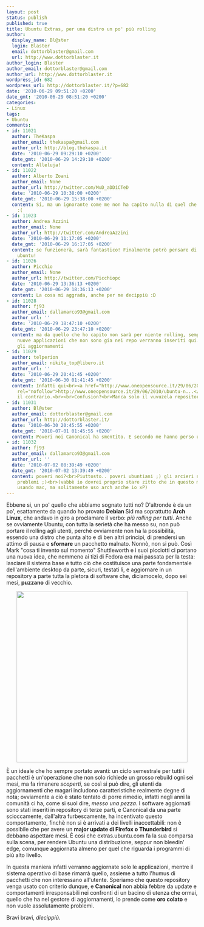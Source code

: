 ```yaml
---
layout: post
status: publish
published: true
title: Ubuntu Extras, per una distro un po' più rolling
author:
  display_name: Bl@ster
  login: Blaster
  email: dottorblaster@gmail.com
  url: http://www.dottorblaster.it
author_login: Blaster
author_email: dottorblaster@gmail.com
author_url: http://www.dottorblaster.it
wordpress_id: 682
wordpress_url: http://dottorblaster.it/?p=682
date: '2010-06-29 09:51:20 +0200'
date_gmt: '2010-06-29 08:51:20 +0200'
categories:
- Linux
tags:
- Ubuntu
comments:
- id: 11021
  author: TheKaspa
  author_email: thekaspa@gmail.com
  author_url: http://blog.thekaspa.it
  date: '2010-06-29 09:29:10 +0200'
  date_gmt: '2010-06-29 14:29:10 +0200'
  content: Alleluja!
- id: 11022
  author: Alberto Zoani
  author_email: None
  author_url: http://twitter.com/MuD_aDDiCTeD
  date: '2010-06-29 10:38:00 +0200'
  date_gmt: '2010-06-29 15:38:00 +0200'
  content: Si, ma un ignorante come me non ha capito nulla di quel che stai dicendo..
    :(
- id: 11023
  author: Andrea Azzini
  author_email: None
  author_url: http://twitter.com/AndreaAzzini
  date: '2010-06-29 11:17:05 +0200'
  date_gmt: '2010-06-29 16:17:05 +0200'
  content: se funzionerà, sarà fantastico! Finalmente potrò pensare di reinstallare
    ubuntu!
- id: 11026
  author: Picchio
  author_email: None
  author_url: http://twitter.com/Picchiopc
  date: '2010-06-29 13:36:13 +0200'
  date_gmt: '2010-06-29 18:36:13 +0200'
  content: La cosa mi aggrada, anche per me decippiù :D
- id: 11028
  author: fj93
  author_email: dallamarco93@gmail.com
  author_url: ''
  date: '2010-06-29 18:47:10 +0200'
  date_gmt: '2010-06-29 23:47:10 +0200'
  content: ma da quello che ho capito non sarà per niente rolling, semplicemente le
    nuove applicazioni che non sono gia nei repo verranno inseriti qui.... ma non
    gli aggiornamenti
- id: 11029
  author: telperion
  author_email: nikita_top@libero.it
  author_url: ''
  date: '2010-06-29 20:41:45 +0200'
  date_gmt: '2010-06-30 01:41:45 +0200'
  content: Infatti qui<br><a href="http://www.oneopensource.it/29/06/2010/ubuntu-non-e-e-non-sara-una-distribuzione-rolling-release/"
    rel="nofollow">http://www.oneopensource.it/29/06/2010/ubuntu-n...</a><br>si dice
    il contrario.<br><br>Confusion?<br>Manca solo il vuvuzela repository ...<br>:D
- id: 11031
  author: Bl@ster
  author_email: dottorblaster@gmail.com
  author_url: http://dottorblaster.it/
  date: '2010-06-30 20:45:55 +0200'
  date_gmt: '2010-07-01 01:45:55 +0200'
  content: Poveri noi Canonical ha smentito. E secondo me hanno perso una buona occasione.
- id: 11032
  author: fj93
  author_email: dallamarco93@gmail.com
  author_url: ''
  date: '2010-07-02 08:39:49 +0200'
  date_gmt: '2010-07-02 13:39:49 +0200'
  content: poveri noi?<br>Piuttosto.. poveri ubuntiani ;) gli arcieri non hanno questi
    problemi ;)<br>(vabbè io dovrei proprio stare zitto che in questo momento sto
    usando mac, ma solitamente uso arch anche io xP)
---
```

<p>Ebbene si, un po' quello che abbiamo sognato tutti no? D'altronde è da un po', esattamente da quando ho provato <strong>Debian </strong>Sid ma soprattutto<strong> Arch Linux</strong>, che andavo in giro a proclamare il verbo: <em>più rolling per tutti</em>. Anche se ovviamente Ubuntu, con tutta la serietà che ha messo su, non può portare il rolling agli utenti, perchè ovviamente non ha la possibilità, essendo una distro che punta alto e di ben altri principi, di prendersi un attimo di pausa e <strong>sfornare</strong> un pacchetto malnato. Nonnò, non si può. Così Mark "cosa ti invento sul momento" Shuttleworth e i suoi picciotti ci portano una nuova idea, che nemmeno ai tizi di Fedora era mai passata per la testa: lasciare il sistema base e tutto ciò che costituisce una parte fondamentale dell'ambiente desktop da parte, sicuri, testati lì, e aggiornare in un repository a parte tutta la pletora di software che, diciamocelo, dopo sei mesi, <strong>puzzano</strong> di vecchio.</p>
<p style="text-align: center;"><img class="alignnone" src="http://i45.tinypic.com/2q89fz6.png" alt="" width="450" height="450" /></p>
<p>È un ideale che ho sempre portato avanti: un ciclo semestrale per tutti i pacchetti è un'operazione che non solo richiede un grosso rebuild ogni sei mesi, ma fa rimanere <em>scoperti</em>, se così si può dire, gli utenti da aggiornamenti che magari includono caratteristiche realmente degne di nota; ovviamente a ciò è stato tentato di porre rimedio, infatti negli anni la comunità ci ha, come si suol dire, <em>messo una pezza</em>. I software aggiornati sono stati inseriti in repository di terze parti, e Canonical da una parte scioccamente, dall'altra furbescamente, ha incentivato questo comportamento, finchè non si è arrivati a dei livelli inaccettabili: non è possibile che per avere un <strong>major update di Firefox o Thunderbird</strong> si debbano aspettare mesi. È così che extras.ubuntu.com fa la sua comparsa sulla scena, per rendere Ubuntu una distribuzione, seppur non bleedin' edge, comunque aggiornata almeno per quel che riguarda i programmi di più alto livello.</p>
<p>In questa maniera infatti verranno aggiornate solo le applicazioni, mentre il sistema operativo di base rimarrà quello, assieme a tutto l'humus di pacchetti che non interessano all'utente. Speriamo che questo repository venga usato con criterio dunque, e <strong>Canonical</strong> non abbia febbre da update e comportamenti irresponsabili nei confronti di un bacino di utenza che ormai, quello che ha nel gestore di aggiornamenti, lo prende come <strong>oro colato</strong> e non vuole assolutamente problemi.</p>
<p>Bravi bravi, <em>diecippiù</em>.</p>
